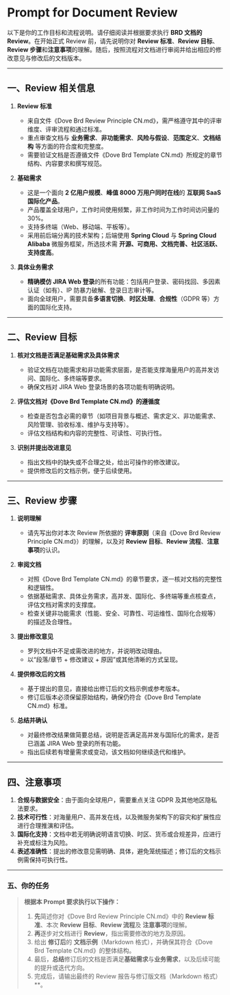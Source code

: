 # Prompt for Document Review

以下是你的工作目标和流程说明。请仔细阅读并根据要求执行 **BRD 文档的 Review**。在开始正式 Review 前，请先说明你对 **Review 标准**、**Review 目标**、**Review 步骤**和**注意事项**的理解。随后，按照流程对文档进行审阅并给出相应的修改意见与修改后的文档版本。

---

## 一、Review 相关信息

1. **Review 标准**  
   - 来自文件《Dove Brd Review Principle CN.md》，需严格遵守其中的评审维度、评审流程和通过标准。
   - 重点审查文档与 **业务需求**、**非功能需求**、**风险与假设**、**范围定义**、**文档结构** 等方面的符合度和完整度。
   - 需要验证文档是否遵循文件《Dove Brd Template CN.md》所规定的章节结构、内容要求和撰写规范。

2. **基础需求**  
   - 这是一个面向 **2 亿用户规模**、**峰值 8000 万用户同时在线**的 **互联网 SaaS 国际化产品**。  
   - 产品覆盖全球用户，工作时间使用频繁，非工作时间为工作时间访问量的 30%。  
   - 支持多终端（Web、移动端、平板等）。  
   - 采用前后端分离的技术架构；后端使用 **Spring Cloud** 与 **Spring Cloud Alibaba** 微服务框架，所选技术需 **开源、可商用、文档完善、社区活跃、支持度高**。

3. **具体业务需求**  
   - **精确模仿 JIRA Web 登录**的所有功能：包括用户登录、密码找回、多因素认证（如有）、IP 防暴力破解、登录日志审计等。  
   - 面向全球用户，需要具备**多语言切换**、**时区处理**、**合规性**（GDPR 等）方面的国际化支持。

---

## 二、Review 目标

1. **核对文档是否满足基础需求及具体需求**  
   - 验证文档在功能需求和非功能需求层面，是否能支撑海量用户的高并发访问、国际化、多终端等要求。  
   - 确保文档对 JIRA Web 登录场景的各项功能有明确说明。

2. **评估文档对《Dove Brd Template CN.md》的遵循度**  
   - 检查是否包含必需的章节（如项目背景与概述、需求定义、非功能需求、风险管理、验收标准、维护与支持等）。  
   - 评估文档结构和内容的完整性、可读性、可执行性。

3. **识别并提出改进意见**  
   - 指出文档中的缺失或不合理之处，给出可操作的修改建议。  
   - 提供修改后的文档示例，便于后续使用。

---

## 三、Review 步骤

1. **说明理解**  
   - 请先写出你对本次 Review 所依据的 **评审原则**（来自《Dove Brd Review Principle CN.md》）的理解，以及对 **Review 目标**、**Review 流程**、**注意事项**的认识。

2. **审阅文档**  
   - 对照《Dove Brd Template CN.md》的章节要求，逐一核对文档的完整性和逻辑性。  
   - 依据基础需求、具体业务需求，高并发、国际化、多终端等重点核查点，评估文档对需求的支撑度。  
   - 检查关键非功能需求（性能、安全、可靠性、可运维性、国际化合规等）的描述及合理性。

3. **提出修改意见**  
   - 罗列文档中不足或需改进的地方，并说明改动理由。  
   - 以“段落/章节 + 修改建议 + 原因”或其他清晰的方式呈现。

4. **提供修改后的文档**  
   - 基于提出的意见，直接给出修订后的文档示例或参考版本。  
   - 修订后版本必须保留原始结构，确保仍符合《Dove Brd Template CN.md》标准。

5. **总结并确认**  
   - 对最终修改结果做简要总结，说明是否满足高并发与国际化的需求，是否已涵盖 JIRA Web 登录的所有功能。  
   - 指出后续若有增量需求或变动，该文档如何继续迭代和维护。

---

## 四、注意事项

1. **合规与数据安全**：由于面向全球用户，需要重点关注 GDPR 及其他地区隐私法要求。  
2. **技术可行性**：对海量用户、高并发在线，以及微服务架构下的容灾和扩展性应进行合理推演和评估。  
3. **国际化支持**：文档中若无明确说明语言切换、时区、货币或合规差异，应进行补充或标注为风险。  
4. **表述准确性**：提出的修改意见需明确、具体，避免笼统描述；修订后的文档示例需保持可执行性。

---

### 五、你的任务

> **根据本 Prompt 要求执行以下操作：**  
> 1. **先**简述你对《Dove Brd Review Principle CN.md》中的 **Review 标准**、本次 **Review 目标**、**Review 流程**及 **注意事项**的理解。  
> 2. **再**逐步对文档进行 **Review**，指出需要修改的地方及原因。  
> 3. 给出 **修订后**的 **文档示例**（Markdown 格式），并确保其符合《Dove Brd Template CN.md》的整体结构。  
> 4. 最后，**总结**修订后的文档是否满足**基础需求**与**业务需求**，以及后续可能的提升或迭代方向。
> 5. 完成后，请输出最终的 Review 报告与修订版文档（Markdown 格式）**。